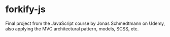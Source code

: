 # forkify-js
Final project from the JavaScript course by Jonas Schmedtmann on Udemy, also applying the MVC architectural pattern, models, SCSS, etc.
